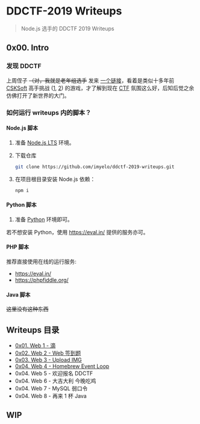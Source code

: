 # DDCTF-2019 Writeups
> Node.js 选手的 DDCTF 2019 Writeups

## 0x00. Intro
### 发现 DDCTF
上周侄子 ~~（对，我就是老年组选手~~ 发来 [一个链接](https://ddctf.didichuxing.com/)，看着是类似十多年前 [CSKSoft](http://www.csksoft.net) 高手挑战 ([1](http://www.csksoft.net/netcompet1/game1.htm), [2](http://www.csksoft.net/NetCompet2/)) 的游戏，才了解到现在 [CTF](https://en.wikipedia.org/wiki/Capture_the_flag#Computer_security) 氛围这么好，后知后觉之余仿佛打开了新世界的大门。
</details>

### 如何运行 writeups 内的脚本？
#### Node.js 脚本
1. 准备 [Node.js LTS](https://nodejs.org/en/) 环境。
2. 下载仓库

    ```sh
    git clone https://github.com/imyelo/ddctf-2019-writeups.git
    ```

3. 在项目根目录安装 Node.js 依赖：

    ```sh
    npm i 
    ```

#### Python 脚本
1. 准备 [Python](https://www.python.org/downloads/) 环境即可。

若不想安装 Python，使用 https://eval.in/ 提供的服务亦可。

#### PHP 脚本
推荐直接使用在线的运行服务:
- https://eval.in/
- https://phpfiddle.org/

#### Java 脚本
~~这里没有这种东西~~

## Writeups 目录
- [0x01. Web 1 - 滴](./web/1/readme.md)
- [0x02. Web 2 - Web 签到题](./web/2/readme.md)
- [0x03. Web 3 - Upload IMG](./web/3/readme.md)
- [0x04. Web 4 - Homebrew Event Loop](./web/4/readme.md)
- 0x04. Web 5 - 欢迎报名 DDCTF
- 0x04. Web 6 - 大吉大利 今晚吃鸡
- 0x04. Web 7 - MySQL 弱口令
- 0x04. Web 8 - 再来 1 杯 Java

## WIP
